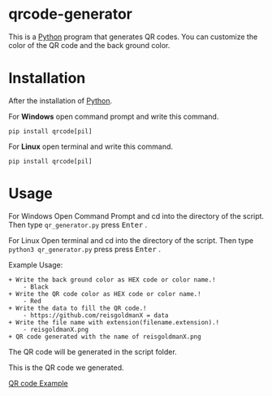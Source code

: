 # qrcode-generator
This is a [Python](https://www.python.org/) program that generates QR codes.
You can customize the color of the QR code and the back ground color.
# Installation
After the installation of [Python](https://www.python.org/).

For **Windows** open command prompt and write this command.
```
pip install qrcode[pil]
```
For **Linux** open terminal and write this command.
```
pip install qrcode[pil]
```
# Usage
For Windows Open Command Prompt and cd into the directory of the script.
Then type `qr_generator.py` press <kbd>Enter</kbd> .

For Linux Open terminal and cd into the directory of the script. 
Then type `python3 qr_generator.py` press press <kbd>Enter</kbd> .

Example Usage:
```
+ Write the back ground color as HEX code or color name.!
    - Black
+ Write the QR code color as HEX code or color name.!
    - Red
+ Write the data to fill the QR code.!
    - https://github.com/reisgoldmanX = data
+ Write the file name with extension(filename.extension).!
    - reisgoldmanX.png
+ QR code generated with the name of reisgoldmanX.png
```
The QR code will be generated in the script folder.

This is the QR code we generated.

[QR code Example](http://octodex.github.com/images/reisgoldmanX.png)